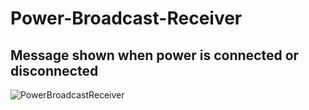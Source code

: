 # Power-Broadcast-Receiver
## Message shown when power is connected or disconnected
![PowerBroadcastReceiver](https://user-images.githubusercontent.com/46563632/86024486-ab269480-ba4a-11ea-8f4a-66f6ddad9b78.gif)
